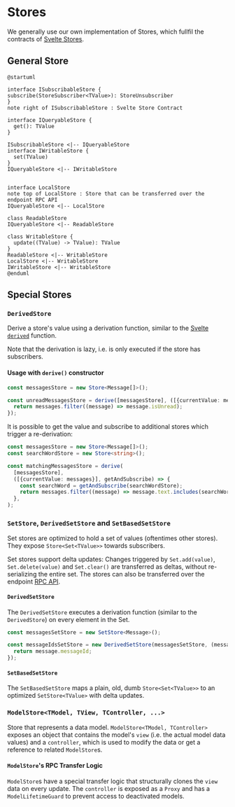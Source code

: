 # Stores

We generally use our own implementation of Stores, which fullfil the contracts of
[Svelte Stores](https://svelte.dev/docs/svelte-store).

## General Store

```plantuml
@startuml

interface ISubscribableStore {
subscribe(StoreSubscriber<TValue>): StoreUnsubscriber
}
note right of ISubscribableStore : Svelte Store Contract

interface IQueryableStore {
  get(): TValue
}

ISubscribableStore <|-- IQueryableStore
interface IWritableStore {
  set(TValue)
}
IQueryableStore <|-- IWritableStore


interface LocalStore
note top of LocalStore : Store that can be transferred over the endpoint RPC API
IQueryableStore <|-- LocalStore

class ReadableStore
IQueryableStore <|-- ReadableStore

class WritableStore {
  update((TValue) -> TValue): TValue
}
ReadableStore <|-- WritableStore
LocalStore <|-- WritableStore
IWritableStore <|-- WritableStore
@enduml
```

## Special Stores

### `DerivedStore`

Derive a store's value using a derivation function, similar to the
[Svelte `derived`](https://svelte.dev/docs/svelte-store#derived) function.

Note that the derivation is lazy, i.e. is only executed if the store has subscribers.

#### Usage with `derive()` constructor

```ts
const messagesStore = new Store<Message[]>();

const unreadMessagesStore = derive([messagesStore], ([{currentValue: messages}]) => {
  return messages.filter((message) => message.isUnread);
});
```

It is possible to get the value and subscribe to additional stores which trigger a re-derivation:

```ts
const messagesStore = new Store<Message[]>();
const searchWordStore = new Store<string>();

const matchingMessagesStore = derive(
  [messagesStore],
  ([{currentValue: messages}], getAndSubscribe) => {
    const searchWord = getAndSubscribe(searchWordStore);
    return messages.filter((message) => message.text.includes(searchWord));
  },
);
```

### `SetStore`, `DerivedSetStore` and `SetBasedSetStore`

Set stores are optimized to hold a set of values (oftentimes other stores). They expose
`Store<Set<TValue>>` towards subscribers.

Set stores support delta updates: Changes triggered by `Set.add(value)`, `Set.delete(value)` and
`Set.clear()` are transferred as deltas, without re-serializing the entire set. The stores can also
be transferred over the endpoint [RPC API](./rpc.md).

#### `DerivedSetStore`

The `DerivedSetStore` executes a derivation function (similar to the `DerivedStore`) on every
element in the Set.

```ts
const messagesSetStore = new SetStore<Message>();

const messageIdsSetStore = new DerivedSetStore(messagesSetStore, (message) => {
  return message.messageId;
});
```

#### `SetBasedSetStore`

The `SetBasedSetStore` maps a plain, old, dumb `Store<Set<TValue>>` to an optimized
`SetStore<TValue>` with delta updates.

### `ModelStore<TModel, TView, TController, ...>`

Store that represents a data model. `ModelStore<TModel, TController>` exposes an object that
contains the model's `view` (i.e. the actual model data values) and a `controller`, which is used to
modify the data or get a reference to related `ModelStore`s.

#### `ModelStore`'s RPC Transfer Logic

`ModelStore`s have a special transfer logic that structurally clones the `view` data on every
update. The `controller` is exposed as a `Proxy` and has a `ModelLifetimeGuard` to prevent access to
deactivated models.
